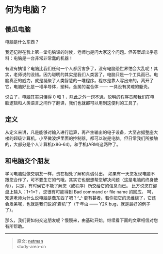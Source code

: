 # 何为电脑？

## 傻瓜电脑

电脑是什么东西？

我还记得在我上第一堂电脑课的时候，老师也是问大家这个问题。但答案却出乎意料：电脑是一台非常非常蠢的机器！

有没有搞错？电脑比我们任何一个人都厉害多了，没有电脑恐世界怕会大乱呢！其实，老师说的没错。因为聪明的其实是我们人类罢了，电脑只是一个工具而已。电脑真正的威力，就是凝聚了人类智慧的一堆程序。程序是靠人写出来的，离开了它，电脑好比是一堆半导体，塑料，金属的混合体 —— 一具没有灵魂的躯壳。

说白了，电脑其实只懂得 0 和 1 ，除此之外一窍不通。聪明的程序员帮我们在电脑逻辑和人类语言之间作了翻译，我们也就都可以用到这便利的工具了。

## 定义

从定义来讲，凡是能够对输入进行运算，再产生输出的电子设备，大至占据整座大楼的超级计算机，小至微波炉里面的控制器，都可以说是电脑。但日常我们所接触的，大部分是个人计算机(x86-64)，和手机(ARM)这两种了。

## 和电脑交个朋友

学习电脑就像交朋友一样，贵在相处了解和真诚付出。 如果有一天您发现电脑不跟您合作了，可不要生它的气哦。其实它也很想帮您解决问题（这是电脑的终身使命），只是，有时侯它不能了解您（或程序）所交给它的信息而已。 比方说您在键盘上输入：1+1=? ，您很有可能得到 Bad command or file name 的回应。 呵，知道老师为什么说电脑是蠢东西了吧？^_^ 更有甚者，若你把它的思维绕了，它还会发呆呢，也就是我们说的'宕机'了（千年虫 —— Y2K bug，就是最好的例子了）。

那么，我们要如何交这朋友呢？慢慢来，由基础开始。继续看下面的文章相信对您有所帮助。

---
> 原文: [netman](http://www.study-area.org/compu/compu_defi.htm)</br>
> study-area-cn
